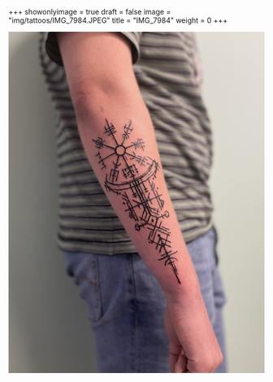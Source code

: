 +++
showonlyimage = true
draft = false
image = "img/tattoos/IMG_7984.JPEG"
title = "IMG_7984"
weight = 0
+++

![image](/img/tattoos/IMG_7984.JPEG)
